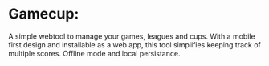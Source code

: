 # Gamecup:

A simple webtool to manage your games, leagues and cups.
With a mobile first design and installable as a web app, this tool simplifies keeping track of multiple scores.
Offline mode and local persistance.
